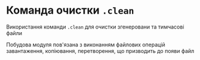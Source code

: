 # Команда очистки `.clean`

Використання команди `.clean` для очистки згенеровани та тимчасові файли

Побудова модуля пов'язана з виконанням файлових операцій завантаження, копіювання, перетворення, що призводить до появи файл
